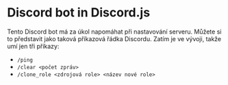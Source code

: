 # Discord bot in Discord.js

Tento Discord bot má za úkol napomáhat při nastavování serveru. Můžete si to představit jako taková příkazová řádka Discordu. Zatím je ve vývoji, takže umí jen tři příkazy:
- `/ping`
- `/clear <počet zpráv>`
- `/clone_role <zdrojová role> <název nové role>`